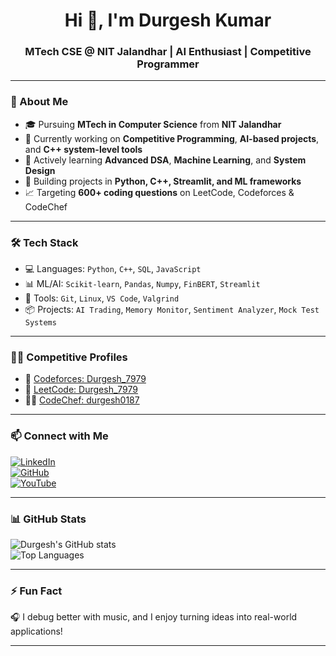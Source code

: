 <h1 align="center">Hi 👋, I'm Durgesh Kumar</h1>
<h3 align="center">MTech CSE @ NIT Jalandhar | AI Enthusiast | Competitive Programmer</h3>

---

### 🚀 About Me

- 🎓 Pursuing **MTech in Computer Science** from **NIT Jalandhar**
- 🔭 Currently working on **Competitive Programming**, **AI-based projects**, and **C++ system-level tools**
- 🌱 Actively learning **Advanced DSA**, **Machine Learning**, and **System Design**
- 🧠 Building projects in **Python, C++, Streamlit, and ML frameworks**
- 📈 Targeting **600+ coding questions** on LeetCode, Codeforces & CodeChef

---

### 🛠️ Tech Stack

- 💻 Languages: `Python`, `C++`, `SQL`, `JavaScript`
- 📊 ML/AI: `Scikit-learn`, `Pandas`, `Numpy`, `FinBERT`, `Streamlit`
- 🧠 Tools: `Git`, `Linux`, `VS Code`, `Valgrind`
- 📦 Projects: `AI Trading`, `Memory Monitor`, `Sentiment Analyzer`, `Mock Test Systems`

---

### 🧑‍💻 Competitive Profiles

- 🥇 [Codeforces: Durgesh_7979](https://codeforces.com/profile/Durgesh_7979)
- 🧠 [LeetCode: Durgesh_7979](https://leetcode.com/Durgesh_7979)
- 👨‍🍳 [CodeChef: durgesh0187](https://www.codechef.com/users/durgesh0187)

---

### 📫 Connect with Me

[![LinkedIn](https://img.shields.io/badge/LinkedIn-blue?logo=linkedin&style=for-the-badge)](https://www.linkedin.com/in/durgesh-kumar-529997194/)  
[![GitHub](https://img.shields.io/badge/GitHub-black?logo=github&style=for-the-badge)](https://github.com/durgesh0187)  
[![YouTube](https://img.shields.io/badge/YouTube-red?logo=youtube&style=for-the-badge)](https://www.youtube.com/@GateCSE-Mentor)

---

### 📊 GitHub Stats

![Durgesh's GitHub stats](https://github-readme-stats.vercel.app/api?username=durgesh0187&show_icons=true&theme=tokyonight)  
![Top Languages](https://github-readme-stats.vercel.app/api/top-langs/?username=durgesh0187&layout=compact&theme=tokyonight)

---

### ⚡ Fun Fact
🎧 I debug better with music, and I enjoy turning ideas into real-world applications!

---

